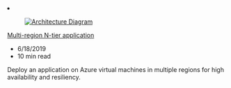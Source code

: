 <!-- This file is automatically generated by build/architectures/build_index.py. Any updates will be lost. -->

<!-- markdownlint-disable MD033 -->

<li class="grid-item item-column" data-categories="Web Databases Management and Governance ">
<article class="card">
    <div class="card-header has-margin-bottom-none" aria-hidden="true">
        <figure class="image diagram has-height-175 has-overflow-hidden level">
            <a href="/azure/architecture/reference-architectures/n-tier/multi-region-sql-server"><img src="/azure/architecture/browse/thumbs/multi-region-sql-server.png" class="diagram" alt="Architecture Diagram" data-linktype="relative-path"></a>
        </figure>
    </div>
    <div class="card-content">
        <a class="card-content-title has-margin-top-none" href="/azure/architecture/reference-architectures/n-tier/multi-region-sql-server">
            <p>Multi-region N-tier application</p>
        </a>
        <ul class="card-content-metadata">
            <li>6/18/2019</li>
            <li>10 min read</li>
        </ul>
        <p class="card-content-description">Deploy an application on Azure virtual machines in multiple regions for high availability and resiliency.</p>
        <div class="bottom-to-top-fade is-hidden-mobile"></div>
    </div>
</article>
</li>
